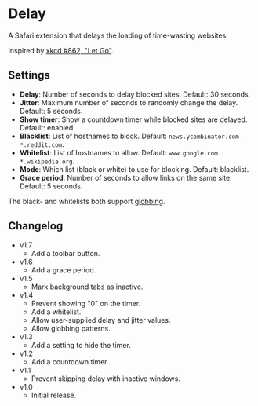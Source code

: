 # Delay

A Safari extension that delays the loading of time-wasting websites.

Inspired by [xkcd #862, "Let Go"][1].

## Settings

- **Delay**: Number of seconds to delay blocked sites.
  Default: 30 seconds.
- **Jitter**: Maximum number of seconds to randomly change the delay.
  Default: 5 seconds.
- **Show timer**: Show a countdown timer while blocked sites are delayed.
  Default: enabled.
- **Blacklist**: List of hostnames to block.
  Default: `news.ycombinator.com *.reddit.com`.
- **Whitelist**: List of hostnames to allow.
  Default: `www.google.com *.wikipedia.org`.
- **Mode**: Which list (black or white) to use for blocking.
  Default: blacklist.
- **Grace period**: Number of seconds to allow links on the same site.
  Default: 5 seconds.

The black- and whitelists both support [globbing][2].

## Changelog

- v1.7
  * Add a toolbar button.
- v1.6
  * Add a grace period.
- v1.5
  * Mark background tabs as inactive.
- v1.4
  * Prevent showing "0" on the timer.
  * Add a whitelist.
  * Allow user-supplied delay and jitter values.
  * Allow globbing patterns.
- v1.3
  * Add a setting to hide the timer.
- v1.2
  * Add a countdown timer.
- v1.1
  * Prevent skipping delay with inactive windows.
- v1.0
  * Initial release.

[1]: http://xkcd.com/862/
[2]: http://en.wikipedia.org/wiki/Glob_(programming)
